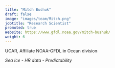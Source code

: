```yaml
---
title: "Mitch Bushuk"
draft: false
image: "images/team/Mitch.png"
jobtitle: "Research Scientist"
promoted: true
Website: https://www.gfdl.noaa.gov/mitch-bushuk/
weight: 6
---
```



UCAR, Affiliate NOAA-GFDL in Ocean division

*Sea Ice - HR data - Predictability*


